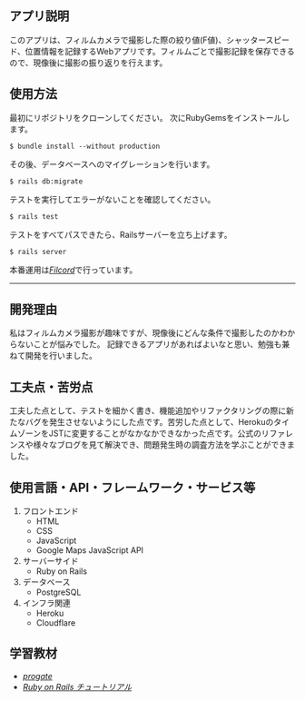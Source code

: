 ## アプリ説明
このアプリは、フィルムカメラで撮影した際の絞り値(F値)、シャッタースピード、位置情報を記録するWebアプリです。フィルムごとで撮影記録を保存できるので、現像後に撮影の振り返りを行えます。

## 使用方法

最初にリポジトリをクローンしてください。
次にRubyGemsをインストールします。

```
$ bundle install --without production
```

その後、データベースへのマイグレーションを行います。

```
$ rails db:migrate
```

テストを実行してエラーがないことを確認してください。

```
$ rails test
```

テストをすべてパスできたら、Railsサーバーを立ち上げます。

```
$ rails server
```

本番運用は[*Filcord*](https://filcord.com/)で行っています。

***

## 開発理由
私はフィルムカメラ撮影が趣味ですが、現像後にどんな条件で撮影したのかわからないことが悩みでした。
記録できるアプリがあればよいなと思い、勉強も兼ねて開発を行いました。

## 工夫点・苦労点
工夫した点として、テストを細かく書き、機能追加やリファクタリングの際に新たなバグを発生させないようにした点です。苦労した点として、HerokuのタイムゾーンをJSTに変更することがなかなかできなかった点です。公式のリファレンスや様々なブログを見て解決でき、問題発生時の調査方法を学ぶことができました。

## 使用言語・API・フレームワーク・サービス等
1. フロントエンド 
    * HTML
    * CSS
    * JavaScript
    * Google Maps JavaScript API
2. サーバーサイド
    * Ruby on Rails
3. データベース
    * PostgreSQL
4. インフラ関連
    * Heroku
    * Cloudflare

## 学習教材
* [*progate*](https://prog-8.com/)
* [*Ruby on Rails チュートリアル*](https://railstutorial.jp/)
